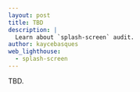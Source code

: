 ```yaml
---
layout: post
title: TBD
description: |
  Learn about `splash-screen` audit.
author: kaycebasques
web_lighthouse:
  - splash-screen
---
```


TBD.